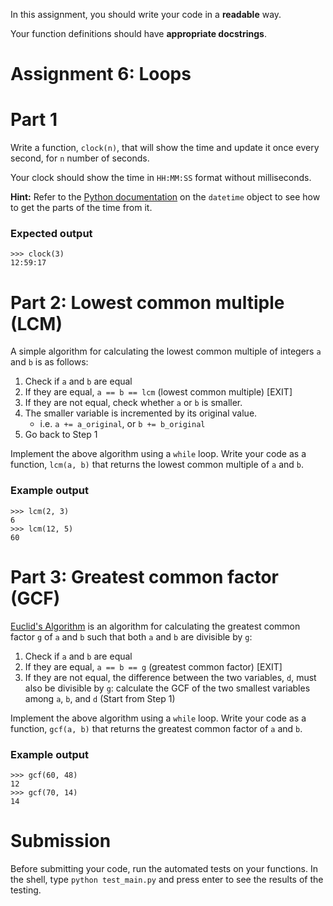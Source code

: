 In this assignment, you should write your code in a **readable** way.

Your function definitions should have **appropriate docstrings**.

# Assignment 6: Loops

# Part 1

Write a function, `clock(n)`, that will show the time and update it once every second, for `n` number of seconds.

Your clock should show the time in `HH:MM:SS` format without milliseconds.

**Hint:** Refer to the [Python documentation](https://docs.python.org/3.6/library/datetime.html#datetime-objects) on the `datetime` object to see how to get the parts of the time from it.

### Expected output

    >>> clock(3)
    12:59:17

# Part 2: Lowest common multiple (LCM)

A simple algorithm for calculating the lowest common multiple of integers `a` and `b` is as follows:

1. Check if `a` and `b` are equal
2. If they are equal, `a == b == lcm` (lowest common multiple) [EXIT]
3. If they are not equal, check whether `a` or `b` is smaller.
4. The smaller variable is incremented by its original value.
    - i.e. `a += a_original`, or `b += b_original`
5. Go back to Step 1

Implement the above algorithm using a `while` loop. Write your code as a function, `lcm(a, b)` that returns the lowest common multiple of `a` and `b`.

### Example output

    >>> lcm(2, 3)
    6
    >>> lcm(12, 5)
    60

# Part 3: Greatest common factor (GCF)

[Euclid's Algorithm](https://en.wikipedia.org/wiki/Euclidean_algorithm) is an algorithm for calculating the greatest common factor `g` of `a` and `b` such that both `a` and `b` are divisible by `g`:

1. Check if `a` and `b` are equal
2. If they are equal, `a == b == g` (greatest common factor) [EXIT]
3. If they are not equal, the difference between the two variables, `d`, must also be divisible by `g`: calculate the GCF of the two smallest variables among `a`, `b`, and `d` (Start from Step 1)

Implement the above algorithm using a `while` loop. Write your code as a function, `gcf(a, b)` that returns the greatest common factor of `a` and `b`.

### Example output

    >>> gcf(60, 48)
    12
    >>> gcf(70, 14)
    14

# Submission

Before submitting your code, run the automated tests on your functions. In the shell, type `python test_main.py` and press enter to see the results of the testing.

